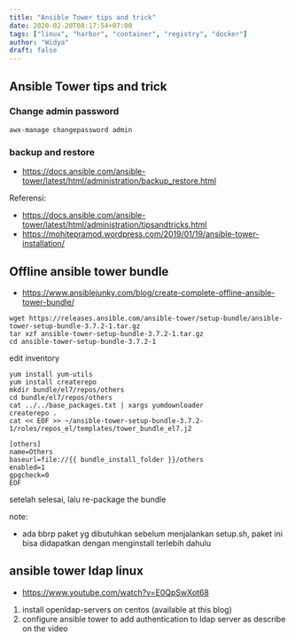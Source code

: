 ```yaml
---
title: "Ansible Tower tips and trick"
date: 2020-02-20T08:17:54+07:00
tags: ["linux", "harbor", "container", "registry", "docker"]
author: "Widya"
draft: false
---
```


## Ansible Tower tips and trick

### Change admin password
```
awx-manage changepassword admin
```

### backup and restore

* https://docs.ansible.com/ansible-tower/latest/html/administration/backup_restore.html

Referensi:

* https://docs.ansible.com/ansible-tower/latest/html/administration/tipsandtricks.html
* https://mohitepramod.wordpress.com/2019/01/19/ansible-tower-installation/

## Offline ansible tower bundle
* https://www.ansiblejunky.com/blog/create-complete-offline-ansible-tower-bundle/

```
wget https://releases.ansible.com/ansible-tower/setup-bundle/ansible-tower-setup-bundle-3.7.2-1.tar.gz
tar xzf ansible-tower-setup-bundle-3.7.2-1.tar.gz
cd ansible-tower-setup-bundle-3.7.2-1
```
edit inventory
```
yum install yum-utils
yum install createrepo
mkdir bundle/el7/repos/others
cd bundle/el7/repos/others
cat ../../base_packages.txt | xargs yumdownloader
createrepo .
cat << EOF >> ~/ansible-tower-setup-bundle-3.7.2-1/roles/repos_el/templates/tower_bundle_el7.j2

[others]
name=Others
baseurl=file://{{ bundle_install_folder }}/others
enabled=1
gpgcheck=0
EOF
```
setelah selesai, lalu re-package the bundle

note:
* ada bbrp paket yg dibutuhkan sebelum menjalankan setup.sh, paket ini bisa didapatkan dengan menginstall terlebih dahulu

## ansible tower ldap linux
* https://www.youtube.com/watch?v=E0QpSwXot68

1. install openldap-servers on centos (available at this blog)
2. configure ansible tower to add authentication to ldap server as describe on the video



